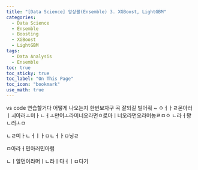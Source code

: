 ```yaml
---
title: "[Data Science] 앙상블(Ensemble) 3. XGBoost, LightGBM"
categories:
  - Data Science
  - Ensemble
  - Boosting
  - XGBoost
  - LightGBM
tags:
  - Data Analysis
  - Ensemble
toc: true
toc_sticky: true
toc_label: "On This Page"
toc_icon: "bookmark"
use_math: true
---
```


vs code 연습할거다 어떻게 나오는지 한번보자구 
곡 잘되길 빌어줘 ~ 
ㅇㅓㅏㄹ몬아러ㅣㅚ아러ㅗ미ㅏㄴㅓㅗ만어ㅗ라미너오라먼ㅇ로마ㅣ너오라먼오라머농ㄹㅁㅇ
ㄴ라ㅓ뫙ㄴ러ㅗㅁ

ㄴㄹ미ㅏㄴㅓㅣㅏㅁㄴㅓㅏㅁ닝ㄹ


ㅁ아라ㅓ민아러민아럼


ㄴㅣ알먼이라머ㅣㄴ라ㅣ다ㅓㅣㅁ다기
